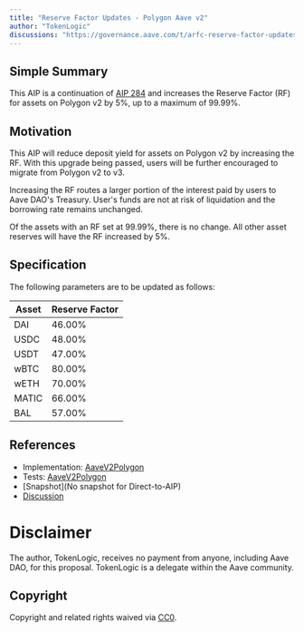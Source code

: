 ```yaml
---
title: "Reserve Factor Updates - Polygon Aave v2"
author: "TokenLogic"
discussions: "https://governance.aave.com/t/arfc-reserve-factor-updates-polygon-aave-v2/13937/5"
---
```


## Simple Summary

This AIP is a continuation of [AIP 284](https://app.aave.com/governance/proposal/284/) and increases the Reserve Factor (RF) for assets on Polygon v2 by 5%, up to a maximum of 99.99%.

## Motivation

This AIP will reduce deposit yield for assets on Polygon v2 by increasing the RF. With this upgrade being passed, users will be further encouraged to migrate from Polygon v2 to v3.

Increasing the RF routes a larger portion of the interest paid by users to Aave DAO's Treasury. User's funds are not at risk of liquidation and the borrowing rate remains unchanged.

Of the assets with an RF set at 99.99%, there is no change. All other asset reserves will have the RF increased by 5%.

## Specification

The following parameters are to be updated as follows:

| Asset | Reserve Factor |
| ----- | -------------- |
| DAI   | 46.00%         |
| USDC  | 48.00%         |
| USDT  | 47.00%         |
| wBTC  | 80.00%         |
| wETH  | 70.00%         |
| MATIC | 66.00%         |
| BAL   | 57.00%         |

## References

- Implementation: [AaveV2Polygon](https://github.com/bgd-labs/aave-proposals-v3/blob/main/src/20231103_AaveV2Polygon_ReserveFactorUpdatesPolygonAaveV2/AaveV2Polygon_ReserveFactorUpdatesPolygonAaveV2_20231103.sol)
- Tests: [AaveV2Polygon](https://github.com/bgd-labs/aave-proposals-v3/blob/main/src/20231103_AaveV2Polygon_ReserveFactorUpdatesPolygonAaveV2/AaveV2Polygon_ReserveFactorUpdatesPolygonAaveV2_20231103.t.sol)
- [Snapshot](No snapshot for Direct-to-AIP)
- [Discussion](https://governance.aave.com/t/arfc-reserve-factor-updates-polygon-aave-v2/13937/5)

# Disclaimer

The author, TokenLogic, receives no payment from anyone, including Aave DAO, for this proposal. TokenLogic is a delegate within the Aave community.

## Copyright

Copyright and related rights waived via [CC0](https://creativecommons.org/publicdomain/zero/1.0/).
